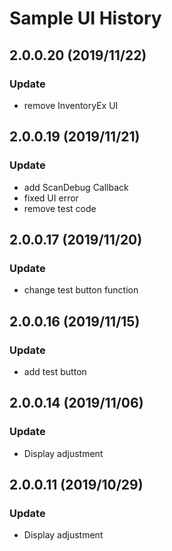 Sample UI History
===========

2.0.0.20 (2019/11/22)
---------------------

### Update

- remove InventoryEx UI


2.0.0.19 (2019/11/21)
---------------------

### Update

- add ScanDebug Callback
- fixed UI error
- remove test code


2.0.0.17 (2019/11/20)
---------------------

### Update

-	change test button function

2.0.0.16 (2019/11/15)
---------------------

### Update

-	add test button

2.0.0.14 (2019/11/06)
---------------------

### Update

-	Display adjustment

2.0.0.11 (2019/10/29)
---------------------

### Update

-	Display adjustment

